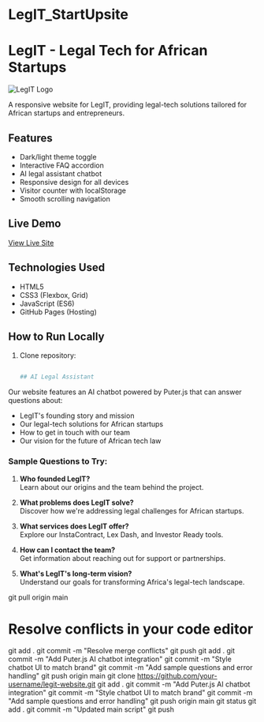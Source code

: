 # LegIT_StartUpsite
# LegIT - Legal Tech for African Startups

![LegIT Logo](image.jpeg)

A responsive website for LegIT, providing legal-tech solutions tailored for African startups and entrepreneurs.

## Features
- Dark/light theme toggle
- Interactive FAQ accordion
- AI legal assistant chatbot
- Responsive design for all devices
- Visitor counter with localStorage
- Smooth scrolling navigation

## Live Demo
[View Live Site](https://your-username.github.io/legit-website)

## Technologies Used
- HTML5
- CSS3 (Flexbox, Grid)
- JavaScript (ES6)
- GitHub Pages (Hosting)

## How to Run Locally
1. Clone repository:
   ```bash

   ## AI Legal Assistant

Our website features an AI chatbot powered by Puter.js that can answer questions about:

- LegIT's founding story and mission
- Our legal-tech solutions for African startups
- How to get in touch with our team
- Our vision for the future of African tech law

### Sample Questions to Try:

1. **Who founded LegIT?**  
   Learn about our origins and the team behind the project.

2. **What problems does LegIT solve?**  
   Discover how we're addressing legal challenges for African startups.

3. **What services does LegIT offer?**  
   Explore our InstaContract, Lex Dash, and Investor Ready tools.

4. **How can I contact the team?**  
   Get information about reaching out for support or partnerships.

5. **What's LegIT's long-term vision?**  
   Understand our goals for transforming Africa's legal-tech landscape.
   

git pull origin main
# Resolve conflicts in your code editor
git add .
git commit -m "Resolve merge conflicts"
git push
git add .
git commit -m "Add Puter.js AI chatbot integration"
git commit -m "Style chatbot UI to match brand"
git commit -m "Add sample questions and error handling"
git push origin main
   git clone https://github.com/your-username/legit-website.git
   git add .
git commit -m "Add Puter.js AI chatbot integration"
git commit -m "Style chatbot UI to match brand"
git commit -m "Add sample questions and error handling"
git push origin main
git status
git add .
git commit -m "Updated main script"
git push


